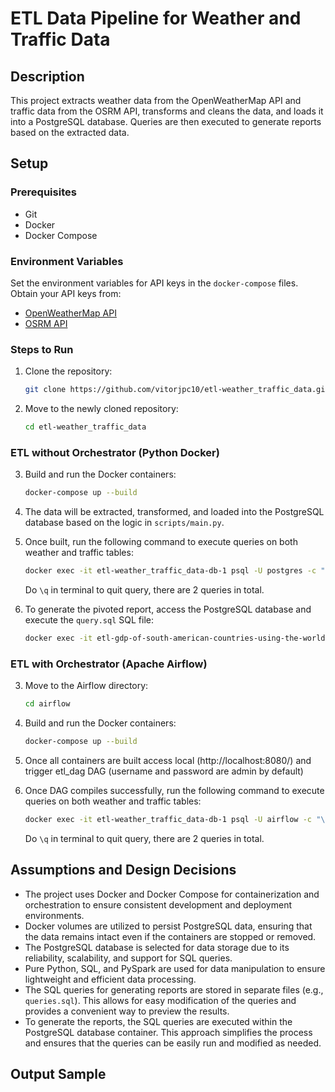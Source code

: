 # ETL Data Pipeline for Weather and Traffic Data

## Description
This project extracts weather data from the OpenWeatherMap API and traffic data from the OSRM API, transforms and cleans the data, and loads it into a PostgreSQL database. Queries are then executed to generate reports based on the extracted data.

## Setup

### Prerequisites
- Git
- Docker
- Docker Compose

### Environment Variables
Set the environment variables for API keys in the `docker-compose` files. Obtain your API keys from:
- [OpenWeatherMap API](https://home.openweathermap.org/api_keys)
- [OSRM API](https://project-osrm.org/)

### Steps to Run

1. Clone the repository:
    ```bash
    git clone https://github.com/vitorjpc10/etl-weather_traffic_data.git
    ```
2. Move to the newly cloned repository:
    ```bash
    cd etl-weather_traffic_data
    ```

### ETL without Orchestrator (Python Docker)

3. Build and run the Docker containers:
    ```bash
    docker-compose up --build
    ```

4. The data will be extracted, transformed, and loaded into the PostgreSQL database based on the logic in `scripts/main.py`.

5. Once built, run the following command to execute queries on both weather and traffic tables:
    ```bash
    docker exec -it etl-weather_traffic_data-db-1 psql -U postgres -c "\i queries/queries.sql"
    ```
   
   Do `\q` in terminal to quit query, there are 2 queries in total.

6. To generate the pivoted report, access the PostgreSQL database and execute the `query.sql` SQL file:
    ```bash
    docker exec -it etl-gdp-of-south-american-countries-using-the-world-bank-api-db-1 psql -U postgres -c "\i query.sql"
    ```

### ETL with Orchestrator (Apache Airflow)

3. Move to the Airflow directory:
    ```bash
    cd airflow
    ```

4. Build and run the Docker containers:
    ```bash
    docker-compose up --build
    ```

5. Once all containers are built access local (http://localhost:8080/) and trigger etl_dag DAG (username and password are admin by default)

6. Once DAG compiles successfully, run the following command to execute queries on both weather and traffic tables:
    ```bash
    docker exec -it etl-weather_traffic_data-db-1 psql -U airflow -c "\i queries/queries.sql"
    ```
   Do `\q` in terminal to quit query, there are 2 queries in total.


## Assumptions and Design Decisions
- The project uses Docker and Docker Compose for containerization and orchestration to ensure consistent development and deployment environments.
- Docker volumes are utilized to persist PostgreSQL data, ensuring that the data remains intact even if the containers are stopped or removed.
- The PostgreSQL database is selected for data storage due to its reliability, scalability, and support for SQL queries.
- Pure Python, SQL, and PySpark are used for data manipulation to ensure lightweight and efficient data processing.
- The SQL queries for generating reports are stored in separate files (e.g., `queries.sql`). This allows for easy modification of the queries and provides a convenient way to preview the results.
- To generate the reports, the SQL queries are executed within the PostgreSQL database container. This approach simplifies the process and ensures that the queries can be easily run and modified as needed.

## Output Sample

